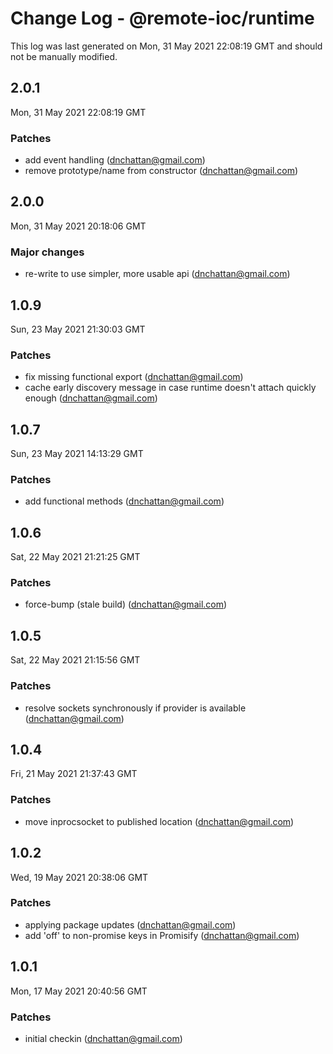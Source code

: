 # Change Log - @remote-ioc/runtime

This log was last generated on Mon, 31 May 2021 22:08:19 GMT and should not be manually modified.

<!-- Start content -->

## 2.0.1

Mon, 31 May 2021 22:08:19 GMT

### Patches

- add event handling (dnchattan@gmail.com)
- remove prototype/name from constructor (dnchattan@gmail.com)

## 2.0.0

Mon, 31 May 2021 20:18:06 GMT

### Major changes

- re-write to use simpler, more usable api (dnchattan@gmail.com)

## 1.0.9

Sun, 23 May 2021 21:30:03 GMT

### Patches

- fix missing functional export (dnchattan@gmail.com)
- cache early discovery message in case runtime doesn't attach quickly enough (dnchattan@gmail.com)

## 1.0.7

Sun, 23 May 2021 14:13:29 GMT

### Patches

- add functional methods (dnchattan@gmail.com)

## 1.0.6

Sat, 22 May 2021 21:21:25 GMT

### Patches

- force-bump (stale build) (dnchattan@gmail.com)

## 1.0.5

Sat, 22 May 2021 21:15:56 GMT

### Patches

- resolve sockets synchronously if provider is available (dnchattan@gmail.com)

## 1.0.4

Fri, 21 May 2021 21:37:43 GMT

### Patches

- move inprocsocket to published location (dnchattan@gmail.com)

## 1.0.2

Wed, 19 May 2021 20:38:06 GMT

### Patches

- applying package updates (dnchattan@gmail.com)
- add 'off' to non-promise keys in Promisify (dnchattan@gmail.com)

## 1.0.1

Mon, 17 May 2021 20:40:56 GMT

### Patches

- initial checkin (dnchattan@gmail.com)
